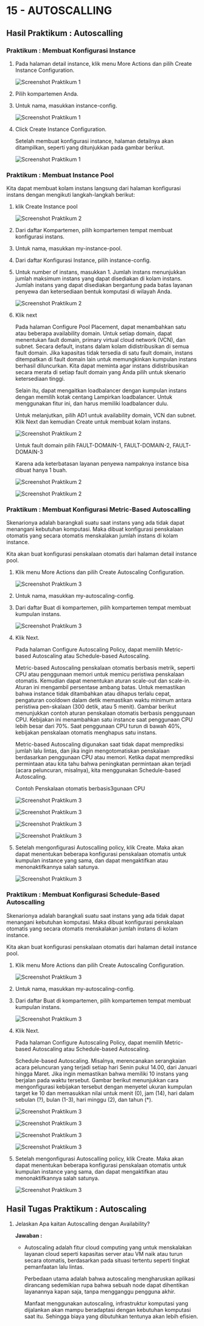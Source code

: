 # 15 - AUTOSCALLING

## Hasil Praktikum : Autoscalling

### Praktikum : Membuat Konfigurasi Instance

1. Pada halaman detail instance, klik menu More Actions dan pilih Create Instance Configuration.

    ![Screenshot Praktikum 1](img/prak1(1).png)

2. Pilih kompartemen Anda.

3. Untuk nama, masukkan instance-config.

    ![Screenshot Praktikum 1](img/prak1(2).png)

4. Click Create Instance Configuration.

    Setelah membuat konfigurasi instance, halaman detailnya akan ditampilkan, seperti yang ditunjukkan pada gambar berikut.

    ![Screenshot Praktikum 1](img/prak1(3).png)

### Praktikum : Membuat Instance Pool

Kita dapat membuat kolam instans langsung dari halaman konfigurasi instans dengan mengikuti langkah-langkah berikut:

1. klik Create Instance pool

    ![Screenshot Praktikum 2](img/prak2(1).png)

2. Dari daftar Kompartemen, pilih kompartemen tempat membuat konfigurasi instans.

3. Untuk nama, masukkan my-instance-pool.

4. Dari daftar Konfigurasi Instance, pilih instance-config.

5. Untuk number of instans, masukkan 1. Jumlah instans menunjukkan jumlah maksimum instans yang dapat disediakan di kolam instans. Jumlah instans yang dapat disediakan bergantung pada batas layanan penyewa dan ketersediaan bentuk komputasi di wilayah Anda.

    ![Screenshot Praktikum 2](img/prak2(2).png)

6. Klik next

    Pada halaman Configure Pool Placement, dapat menambahkan satu atau beberapa availability  domain. Untuk setiap domain, dapat menentukan fault  domain, primary virtual cloud network (VCN), dan subnet. Secara default, instans dalam kolam didistribusikan di semua fault  domain. Jika kapasitas tidak tersedia di satu fault  domain, instans ditempatkan di fault  domain lain untuk memungkinkan kumpulan instans berhasil diluncurkan. Kita dapat meminta agar instans didistribusikan secara merata di setiap fault  domain yang Anda pilih untuk skenario ketersediaan tinggi.

    Selain itu, dapat mengaitkan loadbalancer dengan kumpulan instans dengan memilih kotak centang Lampirkan loadbalancer. Untuk menggunakan fitur ini, dan harus memiliki loadbalancer dulu.

    Untuk melanjutkan, pilih AD1 untuk availability domain, VCN dan subnet. Klik Next  dan kemudian Create  untuk membuat kolam instans.

    ![Screenshot Praktikum 2](img/prak2(3).png)

    Untuk fault domain pilih FAULT-DOMAIN-1, FAULT-DOMAIN-2, FAULT-DOMAIN-3
    
    Karena ada keterbatasan layanan penyewa nampaknya instance bisa dibuat hanya 1 buah.

    ![Screenshot Praktikum 2](img/prak2(4).png)

    ![Screenshot Praktikum 2](img/prak2(5).png)

### Praktikum : Membuat Konfigurasi Metric-Based Autoscalling

Skenarionya adalah barangkali suatu saat instans yang ada tidak dapat menangani kebutuhan komputasi. Maka dibuat konfigurasi penskalaan otomatis yang secara otomatis menskalakan jumlah instans di kolam instance.

Kita akan buat konfigurasi penskalaan otomatis dari halaman detail instance pool.

1. Klik menu More Actions dan pilih Create Autoscaling Configuration.

    ![Screenshot Praktikum 3](img/prak3(1).png)

2. Untuk nama, masukkan my-autoscaling-config.

3. Dari daftar Buat di kompartemen, pilih kompartemen tempat membuat kumpulan instans.

    ![Screenshot Praktikum 3](img/prak3(2).png) 

4. Klik Next.

    Pada halaman Configure Autoscaling Policy, dapat memilih Metric-based Autoscaling atau Schedule-based Autoscaling. 

    Metric-based Autoscaling penskalaan otomatis berbasis metrik, seperti CPU atau penggunaan memori untuk memicu peristiwa penskalaan otomatis. Kemudian dapat menentukan aturan scale-out dan scale-in. Aturan ini mengambil persentase ambang batas. Untuk memastikan bahwa instance tidak ditambahkan atau dihapus terlalu cepat, pengaturan cooldown dalam detik memastikan waktu minimum antara peristiwa pen-skalaan (300 detik, atau 5 menit). Gambar berikut menunjukkan contoh aturan penskalaan otomatis berbasis penggunaan CPU. Kebijakan ini menambahkan satu  instance saat penggunaan CPU lebih besar dari 70%. Saat penggunaan CPU turun di bawah 40%, kebijakan penskalaan otomatis menghapus satu instans.

    Metric-based Autoscaling digunakan saat tidak dapat memprediksi jumlah lalu lintas, dan jika ingin mengotomatiskan penskalaan berdasarkan penggunaan CPU atau memori. Ketika dapat memprediksi permintaan atau kita tahu bahwa peningkatan permintaan akan terjadi (acara peluncuran, misalnya), kita menggunakan Schedule-based Autoscaling.

    Contoh Penskalaan otomatis berbasis3gunaan CPU

    ![Screenshot Praktikum 3](img/prak3(3).png) 

    ![Screenshot Praktikum 3](img/prak3(4).png) 

    ![Screenshot Praktikum 3](img/prak3(5).png) 

    ![Screenshot Praktikum 3](img/prak3(6).png) 

5. Setelah mengonfigurasi Autoscalling policy, klik Create. Maka akan dapat menentukan beberapa konfigurasi penskalaan otomatis untuk kumpulan instance yang sama, dan dapat mengaktifkan atau menonaktifkannya salah satunya.

    ![Screenshot Praktikum 3](img/prak3(7).png) 

### Praktikum : Membuat Konfigurasi Schedule-Based Autoscalling

Skenarionya adalah barangkali suatu saat instans yang ada tidak dapat menangani kebutuhan komputasi. Maka dibuat konfigurasi penskalaan otomatis yang secara otomatis menskalakan jumlah instans di kolam instance.

Kita akan buat konfigurasi penskalaan otomatis dari halaman detail instance pool.

1. Klik menu More Actions dan pilih Create Autoscaling Configuration.

    ![Screenshot Praktikum 3](img/prak3(11).png)

2. Untuk nama, masukkan my-autoscaling-config.

3. Dari daftar Buat di kompartemen, pilih kompartemen tempat membuat kumpulan instans.

    ![Screenshot Praktikum 3](img/prak3(12).png) 

4. Klik Next.

    Pada halaman Configure Autoscaling Policy, dapat memilih Metric-based Autoscaling atau Schedule-based Autoscaling. 

    Schedule-based Autoscaling. Misalnya, merencanakan serangkaian acara peluncuran yang terjadi setiap hari Senin pukul 14.00, dari Januari hingga Maret. Jika ingin memastikan bahwa memiliki 10 instans yang berjalan pada waktu tersebut. Gambar berikut menunjukkan cara mengonfigurasi kebijakan tersebut dengan menyetel ukuran kumpulan target ke 10 dan memasukkan nilai untuk menit (0), jam (14), hari dalam sebulan (?), bulan (1-3), hari minggu (2), dan tahun (*).

    ![Screenshot Praktikum 3](img/prak3(13).png) 

    ![Screenshot Praktikum 3](img/prak3(14).png) 

    ![Screenshot Praktikum 3](img/prak3(15).png) 

    ![Screenshot Praktikum 3](img/prak3(16).png) 

5. Setelah mengonfigurasi Autoscalling policy, klik Create. Maka akan dapat menentukan beberapa konfigurasi penskalaan otomatis untuk kumpulan instance yang sama, dan dapat mengaktifkan atau menonaktifkannya salah satunya.

    ![Screenshot Praktikum 3](img/prak3(17).png) 

## Hasil Tugas Praktikum : Autoscaling

1.  Jelaskan Apa kaitan Autoscalling dengan Availability?

    **Jawaban :**

    -   Autoscaling adalah fitur cloud computing yang untuk menskalakan layanan cloud seperti kapasitas server atau VM naik atau turun secara otomatis, berdasarkan pada situasi tertentu seperti tingkat pemanfaatan lalu lintas.

        Perbedaan utama adalah bahwa autoscaling mengharuskan aplikasi dirancang sedemikian rupa bahwa sebuah node dapat dihentikan layanannya kapan saja, tanpa mengganggu pengguna akhir.

        Manfaat menggunakan autoscaling, infrastruktur komputasi yang dijalankan akan mampu beradaptasi dengan kebutuhan komputasi saat itu. Sehingga biaya yang dibutuhkan tentunya akan lebih efisien. 